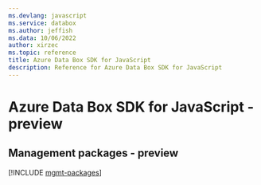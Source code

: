 ```yaml
---
ms.devlang: javascript
ms.service: databox
ms.author: jeffish
ms.data: 10/06/2022
author: xirzec
ms.topic: reference
title: Azure Data Box SDK for JavaScript
description: Reference for Azure Data Box SDK for JavaScript
---
```

# Azure Data Box SDK for JavaScript - preview

## Management packages - preview
[!INCLUDE [mgmt-packages](data-box-mgmt-index.md)]